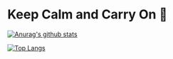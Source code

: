 # Keep Calm and Carry On 👋

[![Anurag's github stats](https://github-readme-stats.vercel.app/api?username=yingjia-git&show_icons=true&theme=radical)](https://github.com/anuraghazra/github-readme-stats)

[![Top Langs](https://github-readme-stats.vercel.app/api/top-langs/?username=yingjia-git&layout=compact&hide=Batchfile,Shell)](https://github.com/anuraghazra/github-readme-stats)

